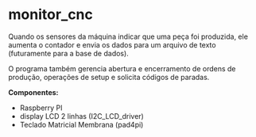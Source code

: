 # monitor_cnc
Quando os sensores da máquina indicar que uma peça foi produzida, ele aumenta o contador e envia os dados para um arquivo de texto (futuramente para a base de dados).

O programa também gerencia abertura e encerramento de ordens de produção, operações de setup e solicita códigos de paradas.

**Componentes:**
- Raspberry PI
- display LCD 2 linhas (I2C_LCD_driver)
- Teclado Matricial Membrana (pad4pi)
